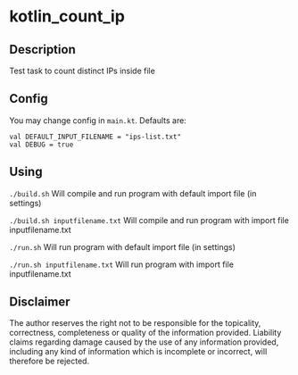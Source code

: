 # kotlin_count_ip

## Description

Test task to count distinct IPs inside file

## Config

You may change config in `main.kt`. 
Defaults are:
```
val DEFAULT_INPUT_FILENAME = "ips-list.txt"
val DEBUG = true
```

## Using

```./build.sh```
Will compile and run program with default import file (in settings)

```./build.sh inputfilename.txt```
Will compile and run program with import file inputfilename.txt

```./run.sh```
Will run program with default import file (in settings)

```./run.sh inputfilename.txt```
Will run program with import file inputfilename.txt

## Disclaimer

The author reserves the right not to be responsible for the topicality, correctness,
completeness or quality of the information provided. Liability claims regarding
damage caused by the use of any information provided, including any kind of
information which is incomplete or incorrect, will therefore be rejected.
